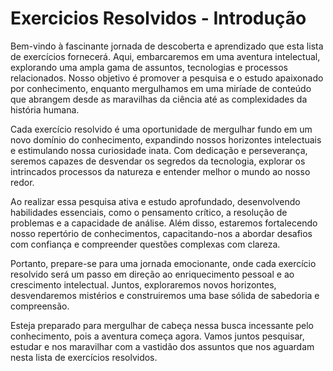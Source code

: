 # Exercicios Resolvidos - Introdução 

Bem-vindo à fascinante jornada de descoberta e aprendizado que esta lista de exercícios fornecerá. Aqui, embarcaremos em uma aventura intelectual, explorando uma ampla gama de assuntos, tecnologias e processos relacionados. Nosso objetivo é promover a pesquisa e o estudo apaixonado por conhecimento, enquanto mergulhamos em uma miríade de conteúdo que abrangem desde as maravilhas da ciência até as complexidades da história humana.

Cada exercício resolvido é uma oportunidade de mergulhar fundo em um novo domínio do conhecimento, expandindo nossos horizontes intelectuais e estimulando nossa curiosidade inata. Com dedicação e perseverança, seremos capazes de desvendar os segredos da tecnologia, explorar os intrincados processos da natureza e entender melhor o mundo ao nosso redor.

Ao realizar essa pesquisa ativa e estudo aprofundado, desenvolvendo habilidades essenciais, como o pensamento crítico, a resolução de problemas e a capacidade de análise. Além disso, estaremos fortalecendo nosso repertório de conhecimentos, capacitando-nos a abordar desafios com confiança e compreender questões complexas com clareza.

Portanto, prepare-se para uma jornada emocionante, onde cada exercício resolvido será um passo em direção ao enriquecimento pessoal e ao crescimento intelectual. Juntos, exploraremos novos horizontes, desvendaremos mistérios e construiremos uma base sólida de sabedoria e compreensão.

Esteja preparado para mergulhar de cabeça nessa busca incessante pelo conhecimento, pois a aventura começa agora. Vamos juntos pesquisar, estudar e nos maravilhar com a vastidão dos assuntos que nos aguardam nesta lista de exercícios resolvidos.
